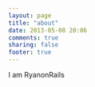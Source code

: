 ```yaml
---
layout: page
title: "about"
date: 2013-05-08 20:06
comments: true
sharing: false
footer: true
---
```


I am RyanonRails
